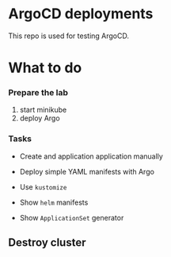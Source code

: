 
# ArgoCD deployments

This repo is used for testing ArgoCD.


# What to do

### Prepare the lab

1. start minikube
2. deploy Argo

### Tasks

* Create and application application manually

* Deploy simple YAML manifests with Argo

* Use `kustomize`

* Show `helm` manifests

* Show `ApplicationSet` generator

## Destroy cluster


